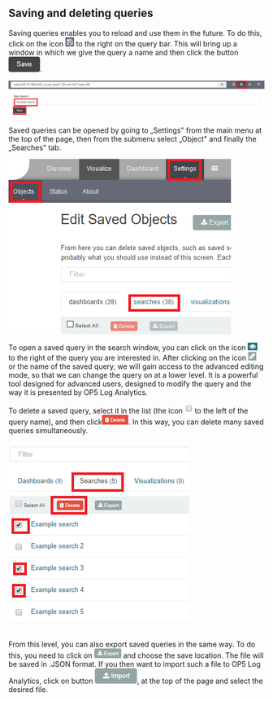 Saving and deleting queries
---------------------------

Saving queries enables you to reload and use them in the future. To do this, 
click on the icon
![](/./media/media/image16.png) to the right on the query bar. This
will bring up a window in which we give the query a name and then
click the button ![](/./media/media/image17.png).

![](/./media/media/image18_js.png)

Saved queries can be opened by going to „Settings" from the main menu
at the top of the page, then from the submenu select „Object" and
finally the „Searches" tab.

![](/./media/media/image19_js.png)

To open a saved query in the search window, you can click on the icon
![](/./media/media/image20.png) to the right of the query you are interested in.
After clicking on the icon
![](/./media/media/image21.png) or the name of the saved query, we
will gain access to the advanced editing mode, so that we can change
the query on at a lower level. It is a powerful tool designed for
advanced users, designed to modify the query and the way it is
presented by OP5 Log Analytics.

To delete a saved query, select it in the list (the icon
![](/./media/media/image22.png) to the left of the query name), and
then click![](/./media/media/image23.png). In this way, you can delete many
saved queries simultaneously.

![](/./media/media/image24_js.png)

From this level, you can also export saved queries in the same way. To
do this, you need to click on
![](/./media/media/image25.png) and choose the save location. The file
will be saved in .JSON format. If you then want to import such a file to
OP5 Log Analytics, click on button
![](/./media/media/image26.png), at the top of the page and select the
desired file.
